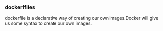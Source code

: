 ### dockerffiles

dockerfile is a declarative way of creating our own images.Docker will give us some syntax to create our own images.
